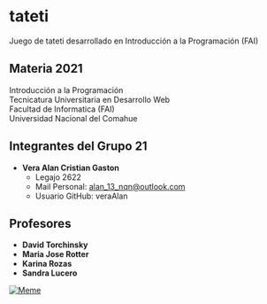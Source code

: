 # tateti
Juego de tateti desarrollado en Introducción a la Programación (FAI)

## Materia 2021

Introducción a la Programación  
Tecnicatura Universitaria en Desarrollo Web  
Facultad de Informatica (FAI)  
Universidad Nacional del Comahue  

## Integrantes del Grupo 21

- **Vera Alan Cristian Gaston** 
    - Legajo 2622  
    - Mail Personal: alan_13_nqn@outlook.com  
    - Usuario GitHub: veraAlan  

## Profesores
- **David Torchinsky**
- **Maria Jose Rotter**
- **Karina Rozas**
- **Sandra Lucero**

[![Meme]()](https://i.ytimg.com/vi/ivtk9cLN3mY/hqdefault.jpg)